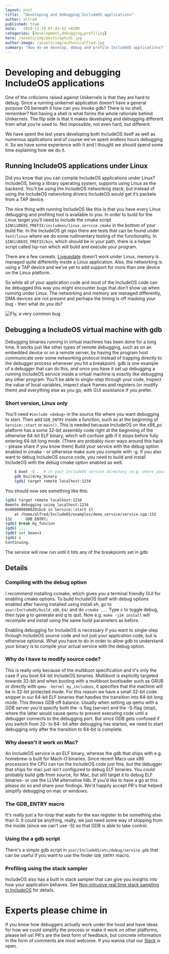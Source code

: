 ```yaml
---
layout: post
title:  "Developing and debugging IncludeOS applications"
author: alfred
published: true
date:   2018-11-19 07:43:42 +0200
categories: [development,debugging,profiling]
hero: /assets/img/posts/aphids.jpg
author-image: /assets/img/authors/alfred.jpg
summary: "How do we develop, debug and profile IncludeOS applications?"
---
```



# Developing and debugging IncludeOS applications

One of the criticisms raised against Unikernels is that they are hard to debug. Since a running unikernel application doesn’t have a general purpose OS beneath it how can you invoke gdb? There is no shell, remember? Not having a shell is what forms the whole rationale behind Unikernels. The flip side is that it makes developing and debugging different from what you’re used to. Not impossible, not even hard, but different.

We have spent the last years developing both IncludeOS itself as well as numerous applications and of course we’ve spent endless hours debugging it. So we have some experience with it and I thought we should spend some time explaining how we do it.

## Running IncludeOS applications under Linux

Did you know that you can compile IncludeOS applications under Linux? IncludeOS, being a library operating system, supports using Linux as the backend. You’ll be using the IncludeOS networking stack, but instead of using the IncludeOS networking drivers IncludeOS would get it’s packets from a TAP device.

The nice thing with running IncludeOS like this is that you have every Linux debugging and profiling tool is available to you. In order to build for the Linux target you’ll need to include the cmake script ```$INCLUDEOS_PREFIX/includeos/linux.service.cmake``` in the bottom of your build file. In the IncludeOS git repo there are tests that can be found under ```test/linux``` where we do some rudimentary testing of the functionality. In ```$INCLUDEOS_PREFIX/bin```, which should be in your path, there is a helper script called lxp-run which will build and execute your program.

There are a few caveats. [Liveupdate] doesn’t work under Linux, memory is managed quite differently inside a Linux application. Also, the networking is using a TAP device and we’ve yet to add support for more than one device on the Linux platform. 

So while all of your application code and most of the IncludeOS code can be debugged this way you might encounter bugs that don’t show up when running under Linux. The networking and memory are managed differently, DMA devices are not present and perhaps the timing is off masking your bug - then what do you do?


![Fly, a very common bug](/assets/img/posts/fly.jpg)

## Debugging a IncludeOS virtual machine with gdb

Debugging binaries running in virtual machines has been done for a long time. It works just like other types of remote debugging, such as on an embedded device or on a remote server, by having the program host communicate over some networking protocol instead of trapping directly to the debugger process whenever you hit a breakpoint. gdb is one example of a debugger that can do this, and once you have it set up debugging a running IncludeOS service inside a virtual machine is exactly like debugging any other program. You'll be able to single-step through your code, inspect the value of local variables, inspect stack frames and registers (or modify them) and everything else as you go, with GUI assistance if you prefer.

### Short version, Linux only

You’ll need ```#include <debug>``` in the source file where you want debugging to start. Then add ```GDB_ENTRY``` inside a function, such as at the beginning of ```Service::start``` or ```main()```. This is needed because IncludeOS on the x86_pc platform has a some 32-bit assembly code right at the beginning of the otherwise 64-bit ELF binary, which will confuse gdb if it stops before fully entering 64-bit long mode. (There are probably nicer ways around this hack - please share if you know them)
Build your service with the debug option enabled in cmake - or otherwise make sure you compile with -g. If you also want to debug IncludeOS source code, you need to build and install IncludeOS with the debug cmake option enabled as well.
```sh
    $ boot -d .  # in your IncludeOS service directory (e.g. where your CmakeLists.txt is)
    gdb build/my_binary
    (gdb) target remote localhost:1234
```
You should now see something like this:
```sh
(gdb) target remote localhost:1234
Remote debugging using localhost:1234
0x0000000000201bc6 in Service::start ()
    at /home/alfred/IncludeOS/examples/demo_service/service.cpp:132
132      GDB_ENTRY;
(gdb) break my_funcion
(gdb) ...
(gdb) set $eax=1
(gdb) c
Continuing.
```

The service will now run until it hits any of the breakpoints set in gdb

## Details
### Compiling with the debug option

I recommend installing ccmake, which gives you a terminal friendly GUI for enabling cmake options. To build IncludeOS itself with debug options enabled after having installed using install.sh, go to ```your/IncludeOS/build_x86_64/``` and do ```ccmake ...``` Type c to toggle debug, then type g to generate and q to quit. Now e.g. ```make -j24 install``` will recompile and install using the same build parameters as before.

Enabling debugging for IncludeOS is necessary if you want to single-step through IncludeOS source code and not just your application code, but is otherwise optional. What you have to do in order to allow gdb to understand your binary is to compile your actual service with the debug option.

### Why do I have to modify source code?

This is really only because of the multiboot specification and it's only the case if you boot 64-bit IncludeOS binaries. Multiboot is explicitly targeted towards 32-bit and when booting with a multiboot bootloader such as GRUB or directly with ```qemu -kernel my_includeos```, it specifies that the machine will be in 32-bit protected mode. For this reason we have a small 32-bit code snippet in our 64-bit ELF binaries that handles the transition into 64-bit long mode. This throws GDB off balance. Usually when setting up qemu with a GDB server you'd specify both the -s flag (server) and the -S-flag (stop), where the latter would cause qemu to prevent executing code until a debugger connects to the debugging port. But since GDB gets confused if you switch from 32- to 64- bit after debugging has started, we need to start debugging only after the transition to 64-bit is complete.

### Why doesn't it work on Mac?

An IncludeOS service is an ELF binary, whereas the gdb that ships with e.g. homebrew is built for Mach-O binaries. Since recent Macs use x86 processors the CPU can run the IncludeOS code just fine, but the debugger that ships for mac just isn't configured to debug ELF binaries. You could probably build gdb from source, for Mac, but still target it to debug ELF binaries- or use the LLVM alternative lldb. If you'd like to have a go at this please do so and share your findings. We'd happily accept PR's that helped simplify debugging on mac or windows.

### The GDB_ENTRY macro

It's really just a for-loop that waits for the eax register to be something else than 0. It could be anything, really, we just need some way of stopping from the inside (since we can't use -S) so that GDB is able to take control.

### Using the a gdb script

There's a simple gdb script in ```your/IncludeOS/etc/debug/service.gdb``` that can be useful if you want to use the finder ```GDB_ENTRY``` macro.

### Profiling using the stack sampler

IncludeOS also has a built in stack sampler that can give you insights into how your application behaves. See [Non-intrusive real time stack sampling in IncludeOS] for details.

# Experts please chime in

If you know how debuggers actually work under the hood and have ideas for how we could simplify the process or make it work on other platforms, please tell us! PR's are the best form of feedback, but concrete information in the form of comments are most welcome. If you wanna chat our [Slack] is open.


[LiveUpdate]: /blog/2017/liveupdate.html
[Slack]: https://join.slack.com/t/includeos/shared_invite/zt-5z7ts29z-_AX0kZNiUNE7eIMUP60GmQ
[Non-intrusive real time stack sampling in IncludeOS]: /blog/2016/non-intrusive-real-time-stack-sampling-in-includeos.html
